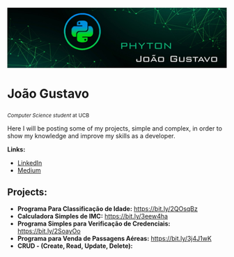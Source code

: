 <p align="center">
  <img src="bannerPYTHON.jpeg" >
</p>


# João Gustavo
<sub>*Computer Science student* at UCB</sub>

Here I will be posting some of my projects, simple and complex, in order to show my knowledge and improve my skills as a developer.

**Links:**
* [LinkedIn](https://www.linkedin.com/in/joão-gustavo-borges-e-souza-6700451b8/)
* [Medium](https://medium.com/@joaogustavo.borges2901)

## Projects:

* **Programa Para Classificação de Idade:** https://bit.ly/2QOsqBz
* **Calculadora Simples de IMC:** https://bit.ly/3eew4ha
* **Programa Simples para Verificação de Credenciais:** https://bit.ly/2SoayOo
* **Programa para Venda de Passagens Aéreas:** https://bit.ly/3j4J1wK
* **CRUD - (Create, Read, Update, Delete):** 

